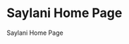 # Saylani Home Page
 Saylani Home Page

[](https://github.com/mhamza2557/Saylani-Home-Page/blob/master/git_images/1.png)